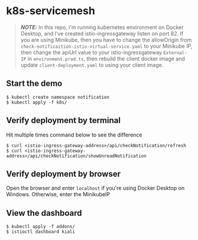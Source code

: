# k8s-servicemesh

> **_NOTE:_**  In this repo, i'm running kubernetes environment on Docker Desktop, and I've created istio-ingressgateway listen on port 82. If you are using Minikube, then you have to change the allowOrigin from ```check-notificaition-istio-virtual-service.yaml``` to your Minikube IP, then change the apiUrl value to your istio-ingressgateway ```External-IP``` in ```environment.prod.ts```, then rebuild the client docker image and update ```client-deployment.yaml``` to using your client image.

## Start the demo
```
$ kubectl create namespace notification
$ kubectl apply -f k8s/
```
## Verify deployment by terminal
Hit multiple times command below to see the difference
```
$ curl <istio-ingress-gateway-address>/api/checkNotification/refresh
$ curl <istio-ingress-gateway-address>/api/checkNotification/showUnreadNotification
```
## Verify deployment by browser
Open the browser and enter ```localhost``` if you're using Docker Desktop on Windows. Otherwise, enter the MinikubeIP
## View the dashboard
```
$ kubectl apply -f addons/
$ istioctl dashboard kiali
```
